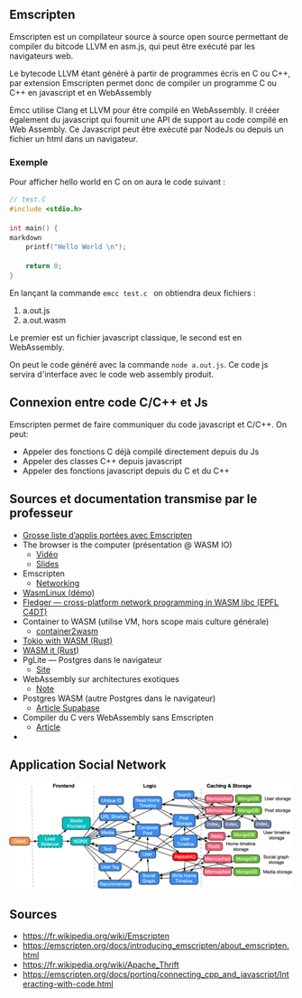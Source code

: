 ## Emscripten

Emscripten est un compilateur source à source open source permettant de compiler du bitcode LLVM en asm.js, qui peut être exécuté par les navigateurs web.

Le bytecode LLVM étant généré à partir de programmes écris en C ou C++, par extension Emscripten permet donc de compiler un programme C ou C++ en javascript et en WebAssembly

Emcc utilise Clang et LLVM pour être compilé en WebAssembly. Il crééer également du javascript qui fournit une API de support au code compilé en Web Assembly. Ce Javascript peut être exécuté par NodeJs ou depuis un fichier un html dans un navigateur.

### Exemple 

Pour afficher hello world en C on on aura le code suivant :

```c
// test.C
#include <stdio.h>

int main() {
markdown
    printf("Hello World \n");

    return 0;
}
```

En lançant la commande `emcc test.c ` on obtiendra deux fichiers :
1. a.out.js
2. a.out.wasm

Le premier est un fichier javascript classique, le second est en WebAssembly.

On peut le code généré avec la commande `node a.out.js`. Ce code js servira d'interface avec le code web assembly produit.

## Connexion entre code C/C++ et Js

Emscripten permet de faire communiquer du code javascript et C/C++. On peut:
* Appeler des fonctions C déjà compilé directement depuis du Js
* Appeler des classes C++ depuis javascript
* Appeler des fonctions javascript depuis du C et du C++

## Sources et documentation transmise par le professeur

- [Grosse liste d’applis portées avec Emscripten](https://github.com/emscripten-core/emscripten/wiki/Porting-Examples-and-Demos)
- The browser is the computer (présentation @ WASM IO)
    - [Vidéo](https://www.youtube.com/watch?v=T5cT3U2afC0)
    - [Slides](https://speakerdeck.com/angelmmiguel/o?slide=2)
- Emscripten
    - [Networking](https://emscripten.org/docs/porting/networking.html)
- [WasmLinux (démo)](https://wasmlinux-demo.pages.dev/)
- [Fledger — cross-platform network programming in WASM libc (EPFL C4DT)](https://c4dt.epfl.ch/article/cross-platform-network-programming-in-wasm-libc/)
- Container to WASM (utilise VM, hors scope mais culture générale)
    - [container2wasm](https://github.com/container2wasm/container2wasm)
- [Tokio with WASM (Rust)](https://github.com/cunarist/tokio-with-wasm)
- [WASM it (Rust)](https://azriel.im/wasm_it/)
- PgLite — Postgres dans le navigateur
    - [Site](https://pglite.dev/)
- WebAssembly sur architectures exotiques
    - [Note](https://anil.recoil.org/notes/wasm-on-exotic-targets)
- Postgres WASM (autre Postgres dans le navigateur)
    - [Article Supabase](https://supabase.com/blog/postgres-wasm)
- Compiler du C vers WebAssembly sans Emscripten
    - [Article](https://surma.dev/things/c-to-webassembly/)
- 


## Application Social Network

![Social Network Architecture](figures/socialNet_arch.png)


## Sources
* https://fr.wikipedia.org/wiki/Emscripten
* https://emscripten.org/docs/introducing_emscripten/about_emscripten.html
* https://fr.wikipedia.org/wiki/Apache_Thrift
* https://emscripten.org/docs/porting/connecting_cpp_and_javascript/Interacting-with-code.html